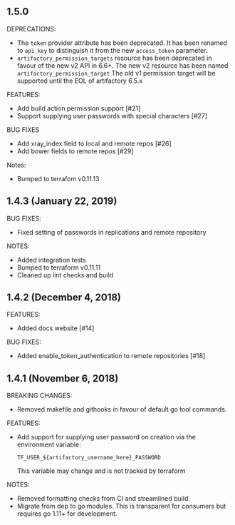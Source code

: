 ## 1.5.0
DEPRECATIONS:
* The `token` provider attribute has been deprecated. It has been renamed to
  `api_key` to distinguish it from the new `access_token` parameter.
* `artifactory_permission_targets` resource has been deprecated in favour of the new
  v2 API in 6.6+. The new v2 resource has been named `artifactory_permission_target`
  The old v1 permission target will be supported until the EOL of artifactory 6.5.x

FEATURES:
* Add build action permission support [#21]
* Support supplying user passwords with special characters [#27] 
 
BUG FIXES
* Add xray_index field to local and remote repos [#26]
* Add bower fields to remote repos [#29]

Notes:
* Bumped to terrafom v0.11.13

## 1.4.3 (January 22, 2019)
BUG FIXES:
* Fixed setting of passwords in replications and remote repository

NOTES:
* Added integration tests
* Bumped to terraform v0.11.11
* Cleaned up lint checks and build

## 1.4.2 (December 4, 2018)
FEATURES:
* Added docs website [#14]

BUG FIXES:
* Added enable_token_authentication to remote repositories [#18]

## 1.4.1 (November 6, 2018)
BREAKING CHANGES:
* Removed makefile and githooks in favour of default go tool commands.

FEATURES:
* Add support for supplying user password on creation via the environment variable:
  
  ```TF_USER_${artifactory_username_here}_PASSWORD```
    
  This variable may change and is not tracked by terraform

NOTES:
* Removed formatting checks from CI and streamlined build.
* Migrate from dep to go modules. This is transparent for consumers but requires go 1.11+ for development.

